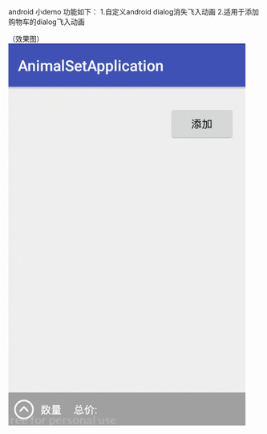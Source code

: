 android 小demo
功能如下：
1.自定义android dialog消失飞入动画
2.适用于添加购物车的dialog飞入动画

（效果图）
  ![image](https://github.com/pingcc/AnimalSetApplication/blob/master/Image/screenAnimal.gif?raw=true)



